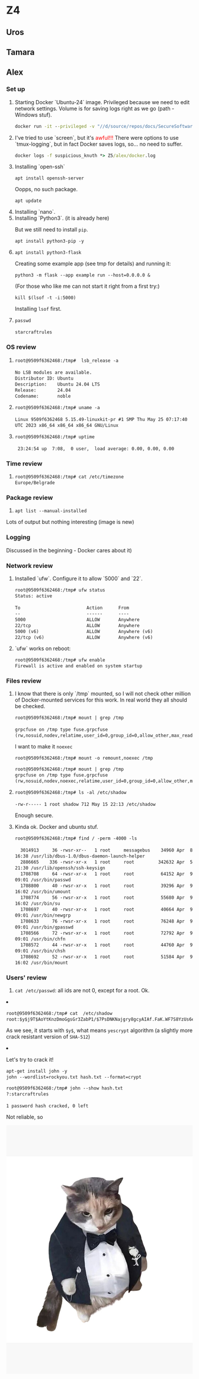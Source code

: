 # Z4

## Uros



## Tamara



## Alex

### Set up
<ol>

<li>
Starting Docker `Ubuntu-24` image.
Privileged because we need to edit network settings.
Volume is for saving logs right as we go (path - Windows stuf).

```bat
docker run -it --privileged -v "//d/source/repos/docs/SecureSoftwareDevelopment/Z5/alex/tmp_from_docker:/tmp" -p 5000:5000 -p 22:22 ubuntu:24.04
```
</li>
<li>
I've tried to use `screen`, but it's <span style="color: red;">awful!!!</span>
There were options to use `tmux-logging`, but in fact Docker saves logs, so... no need to suffer.

```bat
docker logs -f suspicious_knuth *> Z5/alex/docker.log
```
</li>

<li>
Installing `open-ssh`

```shell
apt install openssh-server
```

Oopps, no such package.

```shell
apt update
```

</li>

<li>
Installing `nano`.
</li>

<li>
Installing `Python3`. (it is already here)

But we still need to install `pip`.

```shell
apt install python3-pip -y
```
</li>

<li>

```shell
apt install python3-flask
```

Creating some example app (see tmp for details) and running it:

```shell
python3 -m flask --app example run --host=0.0.0.0 &
```

(For those who like me can not start it right from a first try:)

```shell
kill $(lsof -t -i:5000)
```

Installing `lsof` first.
</li>

<li>

```shell
passwd
```

`starcraftrules`

</li>

</ol>

### OS review

<ol>

<li>

``` 
root@9509f6362468:/tmp#  lsb_release -a

No LSB modules are available.
Distributor ID: Ubuntu
Description:    Ubuntu 24.04 LTS
Release:        24.04
Codename:       noble
```

</li>
<li>

``` 
root@9509f6362468:/tmp# uname -a

Linux 9509f6362468 5.15.49-linuxkit-pr #1 SMP Thu May 25 07:17:40 UTC 2023 x86_64 x86_64 x86_64 GNU/Linux
```

</li>
<li>

```
root@9509f6362468:/tmp# uptime

 23:24:54 up  7:08,  0 user,  load average: 0.00, 0.00, 0.00
```

</li>

</ol>

### Time review

<ol>

<li>

```
root@9509f6362468:/tmp# cat /etc/timezone 
Europe/Belgrade
```

</li>

</ol>

### Package review

1. ```apt list --manual-installed```

Lots of output but nothing interesting (image is new)

### Logging

Discussed in the beginning - Docker cares about it)

### Network review

<ol>
<li>
Installed `ufw`. Configure it to allow `5000` and `22`.

```
root@9509f6362468:/tmp# ufw status
Status: active

To                         Action      From
--                         ------      ----
5000                       ALLOW       Anywhere
22/tcp                     ALLOW       Anywhere
5000 (v6)                  ALLOW       Anywhere (v6)
22/tcp (v6)                ALLOW       Anywhere (v6)
```
</li>

<li>
`ufw` works on reboot:

```
root@9509f6362468:/tmp# ufw enable
Firewall is active and enabled on system startup
```
</li>
</ol>

### Files review

<ol>
<li>
I know that there is only `/tmp` mounted, so I will not check other million of Docker-mounted services for this work.
In real world they all should be checked.

```
root@9509f6362468:/tmp# mount | grep /tmp

grpcfuse on /tmp type fuse.grpcfuse (rw,nosuid,nodev,relatime,user_id=0,group_id=0,allow_other,max_read=1048576)
```
I want to make it `noexec`
```
root@9509f6362468:/tmp# mount -o remount,noexec /tmp
```

```
root@9509f6362468:/tmp# mount | grep /tmp
grpcfuse on /tmp type fuse.grpcfuse (rw,nosuid,nodev,noexec,relatime,user_id=0,group_id=0,allow_other,max_read=1048576)
```

</li>
<li>

```
root@9509f6362468:/tmp# ls -al /etc/shadow

-rw-r----- 1 root shadow 712 May 15 22:13 /etc/shadow
```

Enough secure.

</li>

<li>

Kinda ok. Docker and ubuntu stuf.

```
root@9509f6362468:/tmp# find / -perm -4000 -ls

  3014913     36 -rwsr-xr--   1 root     messagebus    34960 Apr  8 16:38 /usr/lib/dbus-1.0/dbus-daemon-launch-helper
  2886665    336 -rwsr-xr-x   1 root     root         342632 Apr  5 21:30 /usr/lib/openssh/ssh-keysign
  1708708     64 -rwsr-xr-x   1 root     root          64152 Apr  9 09:01 /usr/bin/passwd
  1708800     40 -rwsr-xr-x   1 root     root          39296 Apr  9 16:02 /usr/bin/umount
  1708774     56 -rwsr-xr-x   1 root     root          55680 Apr  9 16:02 /usr/bin/su
  1708697     40 -rwsr-xr-x   1 root     root          40664 Apr  9 09:01 /usr/bin/newgrp
  1708633     76 -rwsr-xr-x   1 root     root          76248 Apr  9 09:01 /usr/bin/gpasswd
  1708566     72 -rwsr-xr-x   1 root     root          72792 Apr  9 09:01 /usr/bin/chfn
  1708572     44 -rwsr-xr-x   1 root     root          44760 Apr  9 09:01 /usr/bin/chsh
  1708692     52 -rwsr-xr-x   1 root     root          51584 Apr  9 16:02 /usr/bin/mount
```
</li>

</ol>

### Users' review

1. `cat /etc/passwd`: all ids are not 0, except for a root. Ok.

<li>

```
root@9509f6362468:/tmp# cat  /etc/shadow
root:$y$j9T$AoYtKnzDmoGgsGr3ZabP1/$7PsDNKNajgry8gcyAIAf.FaK.WF7S8YzUs6e3vbKhr0:19858:0:99999:7:::
```

As we see, it starts with `$y$`, what means `yescrypt` algorithm (a slightly more crack resistant version of `SHA-512`)

</li>

<li>

Let's try to crack it!

```shell
apt-get install john -y
john --wordlist=rockyou.txt hash.txt --format=crypt
```

```
root@9509f6362468:/tmp# john --show hash.txt
?:starcraftrules

1 password hash cracked, 0 left
```

Not reliable, so

</li>


![Meme](alex/images/cat.jpg)
